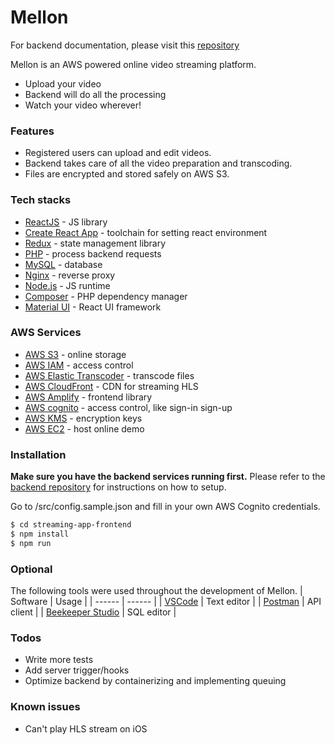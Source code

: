 # Mellon

For backend documentation, please visit this [repository](https://github.com/PengHuang0508/streaming-app-backend)

Mellon is an AWS powered online video streaming platform.

- Upload your video
- Backend will do all the processing
- Watch your video wherever!

### Features

- Registered users can upload and edit videos.
- Backend takes care of all the video preparation and transcoding.
- Files are encrypted and stored safely on AWS S3.

### Tech stacks

- [ReactJS](https://reactjs.org/) - JS library
- [Create React App](https://reactjs.org/docs/create-a-new-react-app.html) - toolchain for setting react environment
- [Redux](https://redux.js.org/) - state management library
- [PHP](https://www.php.net/) - process backend requests
- [MySQL](https://www.mysql.com/) - database
- [Nginx](https://www.nginx.com/) - reverse proxy
- [Node.js](https://nodejs.org/en/) - JS runtime
- [Composer](https://getcomposer.org/) - PHP dependency manager
- [Material UI](https://material-ui.com/) - React UI framework

### AWS Services

- [AWS S3](https://aws.amazon.com/s3/) - online storage
- [AWS IAM](https://aws.amazon.com/iam/) - access control
- [AWS Elastic Transcoder](https://aws.amazon.com/elastictranscoder/) - transcode files
- [AWS CloudFront](https://aws.amazon.com/cloudfront/) - CDN for streaming HLS
- [AWS Amplify](https://aws.amazon.com/amplify/) - frontend library
- [AWS cognito](https://aws.amazon.com/cognito/) - access control, like sign-in sign-up
- [AWS KMS](https://aws.amazon.com/kms/) - encryption keys
- [AWS EC2](https://aws.amazon.com/ec2/) - host online demo

### Installation

**Make sure you have the backend services running first.** Please refer to the [backend repository](https://github.com/PengHuang0508/streaming-app-backend) for instructions on how to setup.

Go to /src/config.sample.json and fill in your own AWS Cognito credentials.

```sh
$ cd streaming-app-frontend
$ npm install
$ npm run
```

### Optional

The following tools were used throughout the development of Mellon.
| Software | Usage |
| ------ | ------ |
| [VSCode](https://code.visualstudio.com/) | Text editor |
| [Postman](https://www.postman.com/) | API client |
| [Beekeeper Studio](https://www.beekeeperstudio.io/) | SQL editor |

### Todos

- Write more tests
- Add server trigger/hooks
- Optimize backend by containerizing and implementing queuing

### Known issues

- Can't play HLS stream on iOS
